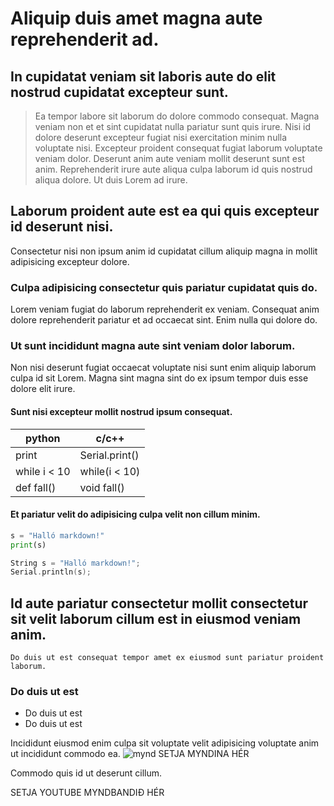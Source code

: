 # Aliquip duis amet magna aute reprehenderit ad.

## In cupidatat veniam sit laboris aute do elit nostrud cupidatat excepteur sunt.

> Ea tempor labore sit laborum do dolore commodo consequat. Magna veniam non et et 
> sint cupidatat nulla pariatur sunt quis irure. Nisi id dolore deserunt excepteur 
> fugiat nisi exercitation minim nulla voluptate nisi. Excepteur proident 
> consequat fugiat laborum voluptate veniam dolor. Deserunt anim aute veniam 
> mollit deserunt sunt est anim. Reprehenderit irure aute aliqua culpa laborum id 
> quis nostrud aliqua dolore. Ut duis Lorem ad irure.

## Laborum proident aute est ea qui quis excepteur id deserunt nisi.

Consectetur nisi non ipsum anim id cupidatat cillum aliquip magna in mollit adipisicing excepteur dolore. 

### Culpa adipisicing consectetur quis pariatur cupidatat quis do.

Lorem veniam fugiat do laborum reprehenderit ex veniam. Consequat anim dolore reprehenderit pariatur et ad occaecat sint. Enim nulla qui dolore do. 

### Ut sunt incididunt magna aute sint veniam dolor laborum.

Non nisi deserunt fugiat occaecat voluptate nisi sunt enim aliquip laborum culpa id sit Lorem. Magna sint magna sint do ex ipsum tempor duis esse dolore elit irure.

#### Sunt nisi excepteur mollit nostrud ipsum consequat.

**python** | **c/c++**
|--- | --- | 
|print | Serial.print()| 
|while i < 10| while(i < 10) | 
|def fall()| void fall()|

#### Et pariatur velit do adipisicing culpa velit non cillum minim.

```python
s = "Halló markdown!"
print(s)
```
```c++
String s = "Halló markdown!";
Serial.println(s);
```
## Id aute pariatur consectetur mollit consectetur sit velit laborum cillum est in eiusmod veniam anim.
```
Do duis ut est consequat tempor amet ex eiusmod sunt pariatur proident laborum.
```
### Do duis ut est
* Do duis ut est
* Do duis ut est 

Incididunt eiusmod enim culpa sit voluptate velit adipisicing voluptate anim ut incididunt commodo ea.
![mynd](https://tskoli.is/wp-content/uploads/2019/06/skolavorduholt-705x475.jpg)
SETJA MYNDINA HÉR

Commodo quis id ut deserunt cillum.

SETJA YOUTUBE MYNDBANDIÐ HÉR

